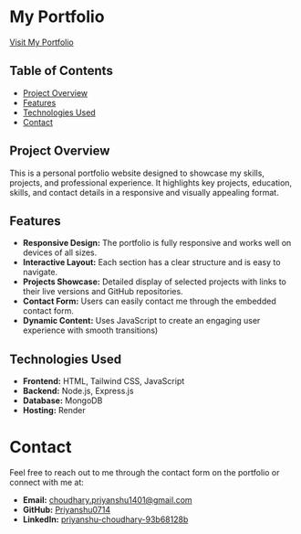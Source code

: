 #  My Portfolio

[Visit My Portfolio](https://www.priyanshu.works/)

## Table of Contents

- [Project Overview](#Project-Overview)
- [Features](#features)
- [Technologies Used](#technologies-used)
- [Contact](#contact)

## Project Overview

This is a personal portfolio website designed to showcase my skills, projects, and professional experience. It highlights key projects, education, skills, and contact details in a responsive and visually appealing format.

## Features

- **Responsive Design:** The portfolio is fully responsive and works well on devices of all sizes.
- **Interactive Layout:** Each section has a clear structure and is easy to navigate.
- **Projects Showcase:** Detailed display of selected projects with links to their live versions and GitHub repositories.
- **Contact Form:** Users can easily contact me through the embedded contact form.
- **Dynamic Content:** Uses JavaScript to create an engaging user experience with smooth transitions)

## Technologies Used
- **Frontend:** HTML, Tailwind CSS, JavaScript
- **Backend:** Node.js, Express.js
- **Database:** MongoDB
- **Hosting:** Render


# Contact
Feel free to reach out to me through the contact form on the portfolio or connect with me at:

- **Email:** choudhary.priyanshu1401@gmail.com
- **GitHub:** [Priyanshu0714](https://github.com/Priyanshu0714)
- **LinkedIn:** [priyanshu-choudhary-93b68128b](https://www.linkedin.com/in/priyanshu-choudhary-93b68128b/)
